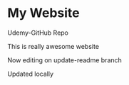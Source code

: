# My Website
Udemy-GitHub Repo

This is really awesome website

Now editing on update-readme branch

Updated locally